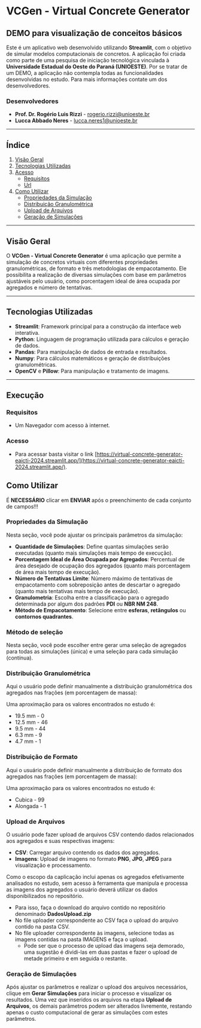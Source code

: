 # VCGen - Virtual Concrete Generator

## DEMO para visualização de conceitos básicos

Este é um aplicativo web desenvolvido utilizando **Streamlit**, com o objetivo de simular modelos computacionais de concretos. A aplicação foi criada como parte de uma pesquisa de iniciação tecnológica vinculada à **Universidade Estadual do Oeste do Paraná (UNIOESTE)**. Por se tratar de um DEMO, a aplicação não contempla todas as funcionalidades desenvolvidas no estudo. Para mais informações contate um dos desenvolvedores.

### Desenvolvedores

- **Prof. Dr. Rogério Luis Rizzi** - [rogerio.rizzi@unioeste.br](mailto:rogerio.rizzi@unioeste.br)
- **Lucca Abbado Neres** - [lucca.neres1@unioeste.br](mailto:lucca.neres1@unioeste.br)

---

## Índice

1. [Visão Geral](#visão-geral)
2. [Tecnologias Utilizadas](#tecnologias-utilizadas)
3. [Acesso](#execução)
   - [Requisitos](#requisitos)
   - [Url](#acesso)
4. [Como Utilizar](#como-utilizar)
   - [Propriedades da Simulação](#propriedades-da-simulação)
   - [Distribuição Granulométrica](#distribuição-granulométrica)
   - [Upload de Arquivos](#upload-de-arquivos)
   - [Geração de Simulações](#geração-de-simulações)

---

## Visão Geral

O **VCGen - Virtual Concrete Generator** é uma aplicação que permite a simulação de concretos virtuais com diferentes propriedades granulométricas, de formato e três metodologias de empacotamento. Ele possibilita a realização de diversas simulações com base em parâmetros ajustáveis pelo usuário, como porcentagem ideal de área ocupada por agregados e número de tentativas.

---

## Tecnologias Utilizadas

- **Streamlit**: Framework principal para a construção da interface web interativa.
- **Python**: Linguagem de programação utilizada para cálculos e geração de dados.
- **Pandas**: Para manipulação de dados de entrada e resultados.
- **Numpy**: Para cálculos matemáticos e geração de distribuições granulométricas.
- **OpenCV** e **Pillow**: Para manipulação e tratamento de imagens.

---

## Execução

### Requisitos

- Um Navegador com acesso à internet.

### Acesso

- Para acessar basta visitar o link [https://virtual-concrete-generator-eaicti-2024.streamlit.app/](https://virtual-concrete-generator-eaicti-2024.streamlit.app/).

## Como Utilizar

É **NECESSÁRIO** clicar em **ENVIAR** após o preenchimento de cada conjunto de campos!!!

### Propriedades da Simulação

Nesta seção, você pode ajustar os principais parâmetros da simulação:

- **Quantidade de Simulações**: Define quantas simulações serão executadas (quanto mais simulações mais tempo de execução).
- **Porcentagem Ideal de Área Ocupada por Agregados**: Percentual de área desejado de ocupação dos agregados (quanto mais porcentagem de área mais tempo de execução).
- **Número de Tentativas Limite**: Número máximo de tentativas de empacotamento com sobreposição antes de descartar o agregado (quanto mais tentativas mais tempo de execução).
- **Granulometria**: Escolha entre a classificação para o agregado determinada por algum dos padrões **PDI** ou **NBR NM 248**.
- **Método de Empacotamento**: Selecione entre **esferas**, **retângulos** ou **contornos quadrantes**.

### Método de seleção

Nesta seção, você pode escolher entre gerar uma seleção de agregados para todas as simulações (única) e uma seleção para cada simulação (contínua).

### Distribuição Granulométrica

Aqui o usuário pode definir manualmente a distribuição granulométrica dos agregados nas frações (em porcentagem de massa):

Uma aproximação para os valores encontrados no estudo é:

- 19.5 mm - 0
- 12.5 mm - 46
- 9.5 mm - 44
- 6.3 mm - 9
- 4.7 mm - 1

### Distribuição de Formato

Aqui o usuário pode definir manualmente a distribuição de formato dos agregados nas frações (em porcentagem de massa):

Uma aproximação para os valores encontrados no estudo é:

- Cubica - 99
- Alongada - 1

### Upload de Arquivos

O usuário pode fazer upload de arquivos CSV contendo dados relacionados aos agregados e suas respectivas imagens:

- **CSV**: Carregar arquivo contendo os dados dos agregados.
- **Imagens**: Upload de imagens no formato **PNG**, **JPG**, **JPEG** para visualização e processamento.

Como o escopo da caplicação inclui apenas os agregados efetivamente analisados no estudo, sem acesso à ferramenta que manipula e processa as imagens dos agregados o usuário deverá utilizar os dados disponibilizados no repositório.
- Para isso, faça o download do arquivo contido no repositório denominado **DadosUpload.zip**
- No file uploader correspondente ao CSV faça o upload do arquivo contido na pasta CSV.
- No file uploader correspondente às imagens, selecione todas as imagens contidas na pasta IMAGENS e faça o upload.
  - Pode ser que o processo de upload das imagens seja demorado, uma sugestão é dividi-las em duas pastas e fazer o upload de metade primeiro e em seguida o restante.

### Geração de Simulações

Após ajustar os parâmetros e realizar o upload dos arquivos necessários, clique em **Gerar Simulações** para iniciar o processo e visualizar os resultados. Uma vez que inseridos os arquivos na etapa **Upload de Arquivos**, os demais parâmetros podem ser alterados livremente, restando apenas o custo computacional de gerar as simulações com estes parâmetros.

